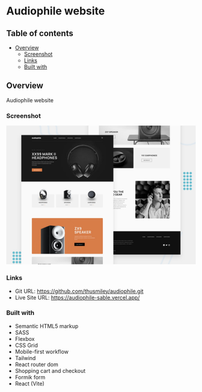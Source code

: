 # Audiophile website

## Table of contents

- [Overview](#overview)
  - [Screenshot](#screenshot)
  - [Links](#links)
  - [Built with](#built-with)

## Overview

Audiophile website

### Screenshot

![](/public/preview.jpg)

### Links

- Git URL: https://github.com/thusmiley/audiophile.git
- Live Site URL: https://audiophile-sable.vercel.app/

### Built with

- Semantic HTML5 markup
- SASS
- Flexbox
- CSS Grid
- Mobile-first workflow
- Tailwind
- React router dom
- Shopping cart and checkout
- Formik form
- React (Vite)
